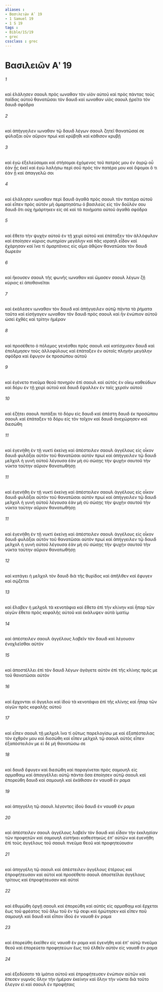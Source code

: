 ```yaml
---
aliases : 
- Βασιλειῶν Αʹ 19
- 1 Samuel 19
- 1 S 19
tags : 
- Bible/1S/19
- grec
cssclass : grec
---
```


# Βασιλειῶν Αʹ 19

###### 1
καὶ ἐλάλησεν σαουλ πρὸς ιωναθαν τὸν υἱὸν αὐτοῦ καὶ πρὸς πάντας τοὺς παῖδας αὐτοῦ θανατῶσαι τὸν δαυιδ καὶ ιωναθαν υἱὸς σαουλ ᾑρεῖτο τὸν δαυιδ σφόδρα
###### 2
καὶ ἀπήγγειλεν ιωναθαν τῷ δαυιδ λέγων σαουλ ζητεῖ θανατῶσαί σε φύλαξαι οὖν αὔριον πρωὶ καὶ κρύβηθι καὶ κάθισον κρυβῇ
###### 3
καὶ ἐγὼ ἐξελεύσομαι καὶ στήσομαι ἐχόμενος τοῦ πατρός μου ἐν ἀγρῷ οὗ ἐὰν ᾖς ἐκεῖ καὶ ἐγὼ λαλήσω περὶ σοῦ πρὸς τὸν πατέρα μου καὶ ὄψομαι ὅ τι ἐὰν ᾖ καὶ ἀπαγγελῶ σοι
###### 4
καὶ ἐλάλησεν ιωναθαν περὶ δαυιδ ἀγαθὰ πρὸς σαουλ τὸν πατέρα αὐτοῦ καὶ εἶπεν πρὸς αὐτόν μὴ ἁμαρτησάτω ὁ βασιλεὺς εἰς τὸν δοῦλόν σου δαυιδ ὅτι οὐχ ἡμάρτηκεν εἰς σέ καὶ τὰ ποιήματα αὐτοῦ ἀγαθὰ σφόδρα
###### 5
καὶ ἔθετο τὴν ψυχὴν αὐτοῦ ἐν τῇ χειρὶ αὐτοῦ καὶ ἐπάταξεν τὸν ἀλλόφυλον καὶ ἐποίησεν κύριος σωτηρίαν μεγάλην καὶ πᾶς ισραηλ εἶδον καὶ ἐχάρησαν καὶ ἵνα τί ἁμαρτάνεις εἰς αἷμα ἀθῷον θανατῶσαι τὸν δαυιδ δωρεάν
###### 6
καὶ ἤκουσεν σαουλ τῆς φωνῆς ιωναθαν καὶ ὤμοσεν σαουλ λέγων ζῇ κύριος εἰ ἀποθανεῖται
###### 7
καὶ ἐκάλεσεν ιωναθαν τὸν δαυιδ καὶ ἀπήγγειλεν αὐτῷ πάντα τὰ ῥήματα ταῦτα καὶ εἰσήγαγεν ιωναθαν τὸν δαυιδ πρὸς σαουλ καὶ ἦν ἐνώπιον αὐτοῦ ὡσεὶ ἐχθὲς καὶ τρίτην ἡμέραν
###### 8
καὶ προσέθετο ὁ πόλεμος γενέσθαι πρὸς σαουλ καὶ κατίσχυσεν δαυιδ καὶ ἐπολέμησεν τοὺς ἀλλοφύλους καὶ ἐπάταξεν ἐν αὐτοῖς πληγὴν μεγάλην σφόδρα καὶ ἔφυγον ἐκ προσώπου αὐτοῦ
###### 9
καὶ ἐγένετο πνεῦμα θεοῦ πονηρὸν ἐπὶ σαουλ καὶ αὐτὸς ἐν οἴκῳ καθεύδων καὶ δόρυ ἐν τῇ χειρὶ αὐτοῦ καὶ δαυιδ ἔψαλλεν ἐν ταῖς χερσὶν αὐτοῦ
###### 10
καὶ ἐζήτει σαουλ πατάξαι τὸ δόρυ εἰς δαυιδ καὶ ἀπέστη δαυιδ ἐκ προσώπου σαουλ καὶ ἐπάταξεν τὸ δόρυ εἰς τὸν τοῖχον καὶ δαυιδ ἀνεχώρησεν καὶ διεσώθη
###### 11
καὶ ἐγενήθη ἐν τῇ νυκτὶ ἐκείνῃ καὶ ἀπέστειλεν σαουλ ἀγγέλους εἰς οἶκον δαυιδ φυλάξαι αὐτὸν τοῦ θανατῶσαι αὐτὸν πρωί καὶ ἀπήγγειλεν τῷ δαυιδ μελχολ ἡ γυνὴ αὐτοῦ λέγουσα ἐὰν μὴ σὺ σώσῃς τὴν ψυχὴν σαυτοῦ τὴν νύκτα ταύτην αὔριον θανατωθήσῃ
###### 11
καὶ ἐγενήθη ἐν τῇ νυκτὶ ἐκείνῃ καὶ ἀπέστειλεν σαουλ ἀγγέλους εἰς οἶκον δαυιδ φυλάξαι αὐτὸν τοῦ θανατῶσαι αὐτὸν πρωί καὶ ἀπήγγειλεν τῷ δαυιδ μελχολ ἡ γυνὴ αὐτοῦ λέγουσα ἐὰν μὴ σὺ σώσῃς τὴν ψυχὴν σαυτοῦ τὴν νύκτα ταύτην αὔριον θανατωθήσῃ
###### 11
καὶ ἐγενήθη ἐν τῇ νυκτὶ ἐκείνῃ καὶ ἀπέστειλεν σαουλ ἀγγέλους εἰς οἶκον δαυιδ φυλάξαι αὐτὸν τοῦ θανατῶσαι αὐτὸν πρωί καὶ ἀπήγγειλεν τῷ δαυιδ μελχολ ἡ γυνὴ αὐτοῦ λέγουσα ἐὰν μὴ σὺ σώσῃς τὴν ψυχὴν σαυτοῦ τὴν νύκτα ταύτην αὔριον θανατωθήσῃ
###### 12
καὶ κατάγει ἡ μελχολ τὸν δαυιδ διὰ τῆς θυρίδος καὶ ἀπῆλθεν καὶ ἔφυγεν καὶ σῴζεται
###### 13
καὶ ἔλαβεν ἡ μελχολ τὰ κενοτάφια καὶ ἔθετο ἐπὶ τὴν κλίνην καὶ ἧπαρ τῶν αἰγῶν ἔθετο πρὸς κεφαλῆς αὐτοῦ καὶ ἐκάλυψεν αὐτὰ ἱματίῳ
###### 14
καὶ ἀπέστειλεν σαουλ ἀγγέλους λαβεῖν τὸν δαυιδ καὶ λέγουσιν ἐνοχλεῖσθαι αὐτόν
###### 15
καὶ ἀποστέλλει ἐπὶ τὸν δαυιδ λέγων ἀγάγετε αὐτὸν ἐπὶ τῆς κλίνης πρός με τοῦ θανατῶσαι αὐτόν
###### 16
καὶ ἔρχονται οἱ ἄγγελοι καὶ ἰδοὺ τὰ κενοτάφια ἐπὶ τῆς κλίνης καὶ ἧπαρ τῶν αἰγῶν πρὸς κεφαλῆς αὐτοῦ
###### 17
καὶ εἶπεν σαουλ τῇ μελχολ ἵνα τί οὕτως παρελογίσω με καὶ ἐξαπέστειλας τὸν ἐχθρόν μου καὶ διεσώθη καὶ εἶπεν μελχολ τῷ σαουλ αὐτὸς εἶπεν ἐξαπόστειλόν με εἰ δὲ μή θανατώσω σε
###### 18
καὶ δαυιδ ἔφυγεν καὶ διεσώθη καὶ παραγίνεται πρὸς σαμουηλ εἰς αρμαθαιμ καὶ ἀπαγγέλλει αὐτῷ πάντα ὅσα ἐποίησεν αὐτῷ σαουλ καὶ ἐπορεύθη δαυιδ καὶ σαμουηλ καὶ ἐκάθισαν ἐν ναυαθ ἐν ραμα
###### 19
καὶ ἀπηγγέλη τῷ σαουλ λέγοντες ἰδοὺ δαυιδ ἐν ναυαθ ἐν ραμα
###### 20
καὶ ἀπέστειλεν σαουλ ἀγγέλους λαβεῖν τὸν δαυιδ καὶ εἶδαν τὴν ἐκκλησίαν τῶν προφητῶν καὶ σαμουηλ εἱστήκει καθεστηκὼς ἐπ' αὐτῶν καὶ ἐγενήθη ἐπὶ τοὺς ἀγγέλους τοῦ σαουλ πνεῦμα θεοῦ καὶ προφητεύουσιν
###### 21
καὶ ἀπηγγέλη τῷ σαουλ καὶ ἀπέστειλεν ἀγγέλους ἑτέρους καὶ ἐπροφήτευσαν καὶ αὐτοί καὶ προσέθετο σαουλ ἀποστεῖλαι ἀγγέλους τρίτους καὶ ἐπροφήτευσαν καὶ αὐτοί
###### 22
καὶ ἐθυμώθη ὀργῇ σαουλ καὶ ἐπορεύθη καὶ αὐτὸς εἰς αρμαθαιμ καὶ ἔρχεται ἕως τοῦ φρέατος τοῦ ἅλω τοῦ ἐν τῷ σεφι καὶ ἠρώτησεν καὶ εἶπεν ποῦ σαμουηλ καὶ δαυιδ καὶ εἶπαν ἰδοὺ ἐν ναυαθ ἐν ραμα
###### 23
καὶ ἐπορεύθη ἐκεῖθεν εἰς ναυαθ ἐν ραμα καὶ ἐγενήθη καὶ ἐπ' αὐτῷ πνεῦμα θεοῦ καὶ ἐπορεύετο προφητεύων ἕως τοῦ ἐλθεῖν αὐτὸν εἰς ναυαθ ἐν ραμα
###### 24
καὶ ἐξεδύσατο τὰ ἱμάτια αὐτοῦ καὶ ἐπροφήτευσεν ἐνώπιον αὐτῶν καὶ ἔπεσεν γυμνὸς ὅλην τὴν ἡμέραν ἐκείνην καὶ ὅλην τὴν νύκτα διὰ τοῦτο ἔλεγον εἰ καὶ σαουλ ἐν προφήταις
